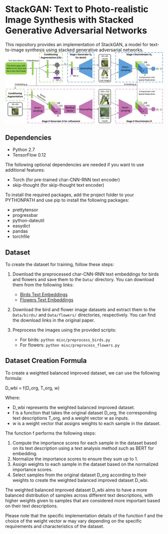 # StackGAN: Text to Photo-realistic Image Synthesis with Stacked Generative Adversarial Networks

This repository provides an implementation of StackGAN, a model for text-to-image synthesis using stacked generative adversarial networks. 
![Framework](framework.jpg)

## Dependencies

- Python 2.7
- TensorFlow 0.12

The following optional dependencies are needed if you want to use additional features:
- Torch (for pre-trained char-CNN-RNN text encoder)
- skip-thought (for skip-thought text encoder)

To install the required packages, add the project folder to your PYTHONPATH and use pip to install the following packages:
- prettytensor
- progressbar
- python-dateutil
- easydict
- pandas
- torchfile

## Dataset

To create the dataset for training, follow these steps:

1. Download the preprocessed char-CNN-RNN text embeddings for birds and flowers and save them to the `Data/` directory. You can download them from the following links:
   - [Birds Text Embeddings](https://drive.google.com/open?id=0B3y_msrWZaXLT1BZdVdycDY5TEE)
   - [Flowers Text Embeddings](https://drive.google.com/open?id=0B3y_msrWZaXLaUc0UXpmcnhaVmM)

2. Download the bird and flower image datasets and extract them to the `Data/birds/` and `Data/flowers/` directories, respectively. You can find the download links in the original paper.

3. Preprocess the images using the provided scripts:
   - For birds: `python misc/preprocess_birds.py`
   - For flowers: `python misc/preprocess_flowers.py`

## Dataset Creation Formula

To create a weighted balanced improved dataset, we can use the following formula:

D_wbi = f(D_org, T_org, w)

Where:
- D_wbi represents the weighted balanced improved dataset.
- f is a function that takes the original dataset D_org, the corresponding text descriptions T_org, and a weight vector w as inputs.
- w is a weight vector that assigns weights to each sample in the dataset.

The function f performs the following steps:
1. Compute the importance scores for each sample in the dataset based on its text description using a text analysis method such as BERT for embedding.
2. Normalize the importance scores to ensure they sum up to 1.
3. Assign weights to each sample in the dataset based on the normalized importance scores.
4. Select samples from the original dataset D_org according to their weights to create the weighted balanced improved dataset D_wbi.

The weighted balanced improved dataset D_wbi aims to have a more balanced distribution of samples across different text descriptions, with higher weights given to samples that are considered more important based on their text descriptions.

Please note that the specific implementation details of the function f and the choice of the weight vector w may vary depending on the specific requirements and characteristics of the dataset.


